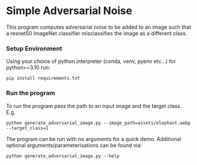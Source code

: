 # Simple Adversarial Noise

This program computes adversarial noise to be added to an image such that a resnet50 ImageNet classifier misclassifies the image as a different class.

### Setup Environment
Using your choice of python interpreter (conda, venv, pyenv etc...) for python>=3.10 run:
```
pip install requirements.txt
```

### Run the program
To run the program pass the path to an input image and the target class. E.g.
```
python generate_adversarial_image.py --image_path=assets/elephant.webp --target_class=1
```
The program can be run with no arguments for a quick demo.
Additional optional arguments/parameterisations can be found via:
```
python generate_adversarial_image.py --help
```